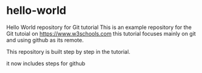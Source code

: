 # hello-world
Hello World repository for Git tutorial
This is an example repository for the Git tutoial on https://www.w3schools.com
this tutorial focuses mainly on git and using github as its remote.

This repository is built step by step in the tutorial. 

it now includes steps for github
